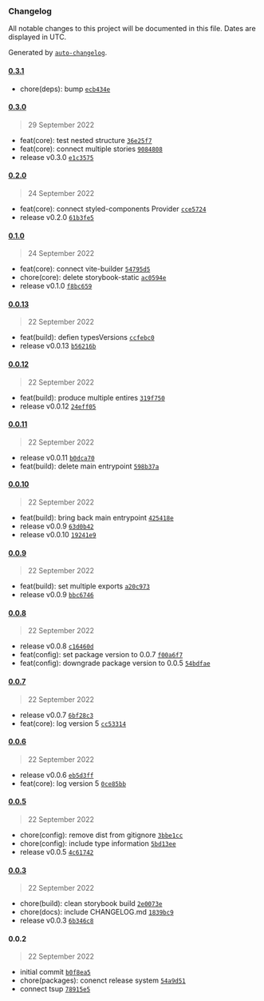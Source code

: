 ### Changelog

All notable changes to this project will be documented in this file. Dates are displayed in UTC.

Generated by [`auto-changelog`](https://github.com/CookPete/auto-changelog).

#### [0.3.1](https://github.com/dvakatsiienko/next-lib/compare/0.3.0...0.3.1)

- chore(deps): bump [`ecb434e`](https://github.com/dvakatsiienko/next-lib/commit/ecb434e24b4ea01ab8c43a3ffa9681c22fcff0f1)

#### [0.3.0](https://github.com/dvakatsiienko/next-lib/compare/0.2.0...0.3.0)

> 29 September 2022

- feat(core): test nested structure [`36e25f7`](https://github.com/dvakatsiienko/next-lib/commit/36e25f72e103ed5e6b1d611ce171b89b8c62ed45)
- feat(core): connect multiple stories [`9084808`](https://github.com/dvakatsiienko/next-lib/commit/9084808556b12e2c328bb39c38b317883f502906)
- release v0.3.0 [`e1c3575`](https://github.com/dvakatsiienko/next-lib/commit/e1c35750f0cf8adb45382747e844a57d99ec919b)

#### [0.2.0](https://github.com/dvakatsiienko/next-lib/compare/0.1.0...0.2.0)

> 24 September 2022

- feat(core): connect styled-components Provider [`cce5724`](https://github.com/dvakatsiienko/next-lib/commit/cce5724acf5e19ce95279bbc0ca453b81273f0d3)
- release v0.2.0 [`61b3fe5`](https://github.com/dvakatsiienko/next-lib/commit/61b3fe59b725fa89ade7e68d2a99a36b0767b5e4)

#### [0.1.0](https://github.com/dvakatsiienko/next-lib/compare/0.0.13...0.1.0)

> 24 September 2022

- feat(core): connect vite-builder [`54795d5`](https://github.com/dvakatsiienko/next-lib/commit/54795d550a3a6f6e1de1308307a9fab14f137589)
- chore(core): delete storybook-static [`ac0594e`](https://github.com/dvakatsiienko/next-lib/commit/ac0594e269f3650e2ea2fa0dc0b9a508d486a167)
- release v0.1.0 [`f8bc659`](https://github.com/dvakatsiienko/next-lib/commit/f8bc65938405230f487f0aba48c9555ae2c38708)

#### [0.0.13](https://github.com/dvakatsiienko/next-lib/compare/0.0.12...0.0.13)

> 22 September 2022

- feat(build): defien typesVersions [`ccfebc0`](https://github.com/dvakatsiienko/next-lib/commit/ccfebc02bd04769a96c0594404afd0dc6ee70c4d)
- release v0.0.13 [`b56216b`](https://github.com/dvakatsiienko/next-lib/commit/b56216b43f071aa168a458700f7e3d81e33e9c32)

#### [0.0.12](https://github.com/dvakatsiienko/next-lib/compare/0.0.11...0.0.12)

> 22 September 2022

- feat(build): produce multiple entires [`319f750`](https://github.com/dvakatsiienko/next-lib/commit/319f7501dee79aa7a23b82b09c6281c0ce73df9c)
- release v0.0.12 [`24eff05`](https://github.com/dvakatsiienko/next-lib/commit/24eff05c5c61b6dc103b65b49d417ff6aa30a483)

#### [0.0.11](https://github.com/dvakatsiienko/next-lib/compare/0.0.10...0.0.11)

> 22 September 2022

- release v0.0.11 [`b0dca70`](https://github.com/dvakatsiienko/next-lib/commit/b0dca70b28ec84bd80e6570ff6209b5011250f93)
- feat(build): delete main entrypoint [`598b37a`](https://github.com/dvakatsiienko/next-lib/commit/598b37a2bc43bd3e6e167239615a26de849eb950)

#### [0.0.10](https://github.com/dvakatsiienko/next-lib/compare/0.0.9...0.0.10)

> 22 September 2022

- feat(build): bring back main entrypoint [`425418e`](https://github.com/dvakatsiienko/next-lib/commit/425418ec18fe785df8a982d9ed2b9a1d70938c0a)
- release v0.0.9 [`63d0b42`](https://github.com/dvakatsiienko/next-lib/commit/63d0b429ca31c62f542e1c35821ce9a97eb1927a)
- release v0.0.10 [`19241e9`](https://github.com/dvakatsiienko/next-lib/commit/19241e9f4e8979469eefe70dd49a24d38a17adad)

#### [0.0.9](https://github.com/dvakatsiienko/next-lib/compare/0.0.8...0.0.9)

> 22 September 2022

- feat(build): set multiple exports [`a20c973`](https://github.com/dvakatsiienko/next-lib/commit/a20c9739d8b294b3fe56ca69cc2ea618932fe68c)
- release v0.0.9 [`bbc6746`](https://github.com/dvakatsiienko/next-lib/commit/bbc6746301563455fd414e2bbccfe8097d9de8e4)

#### [0.0.8](https://github.com/dvakatsiienko/next-lib/compare/0.0.7...0.0.8)

> 22 September 2022

- release v0.0.8 [`c16460d`](https://github.com/dvakatsiienko/next-lib/commit/c16460dcdcd110449a50a711d31b998f7c209c1e)
- feat(config): set package version to 0.0.7 [`f00a6f7`](https://github.com/dvakatsiienko/next-lib/commit/f00a6f72d12e83be026b41e539ad4276a72597ae)
- feat(config): downgrade package version to 0.0.5 [`54bdfae`](https://github.com/dvakatsiienko/next-lib/commit/54bdfae8f90ec7c31b41dd8b3a190630c761e48d)

#### [0.0.7](https://github.com/dvakatsiienko/next-lib/compare/0.0.6...0.0.7)

> 22 September 2022

- release v0.0.7 [`6bf28c3`](https://github.com/dvakatsiienko/next-lib/commit/6bf28c3cac2f5d263a09aae37b2ce655d389e0bf)
- feat(core): log version 5 [`cc53314`](https://github.com/dvakatsiienko/next-lib/commit/cc533143bf627997c4283ef886eb349f88ab1d76)

#### [0.0.6](https://github.com/dvakatsiienko/next-lib/compare/0.0.5...0.0.6)

> 22 September 2022

- release v0.0.6 [`eb5d3ff`](https://github.com/dvakatsiienko/next-lib/commit/eb5d3ff6d33120bb17bdaef0a2be10e00cdbccc1)
- feat(core): log version 5 [`0ce85bb`](https://github.com/dvakatsiienko/next-lib/commit/0ce85bbb17b9291ac6d6191bd9e1d8d4cb22e688)

#### [0.0.5](https://github.com/dvakatsiienko/next-lib/compare/0.0.3...0.0.5)

> 22 September 2022

- chore(config): remove dist from gitignore [`3bbe1cc`](https://github.com/dvakatsiienko/next-lib/commit/3bbe1ccd9366d8226081ef1bc97622e4c46ca30e)
- chore(config): include type information [`5bd13ee`](https://github.com/dvakatsiienko/next-lib/commit/5bd13ee6b8bd9084387f8fd2af87f8ab6d4d2f34)
- release v0.0.5 [`4c61742`](https://github.com/dvakatsiienko/next-lib/commit/4c61742d3df0b4bc9bb7c966c8a95b55a4ccb30b)

#### [0.0.3](https://github.com/dvakatsiienko/next-lib/compare/0.0.2...0.0.3)

> 22 September 2022

- chore(build): clean storybook build [`2e0073e`](https://github.com/dvakatsiienko/next-lib/commit/2e0073e08398ec031fbd4ee8f9d6e9c2c3a75287)
- chore(docs): include CHANGELOG.md [`1839bc9`](https://github.com/dvakatsiienko/next-lib/commit/1839bc90c29a5528a27a774cdf496c2ff5a128f8)
- release v0.0.3 [`6b346c8`](https://github.com/dvakatsiienko/next-lib/commit/6b346c87938874fe33989bb212df11d19740c8f9)

#### 0.0.2

> 22 September 2022

- initial commit [`b0f8ea5`](https://github.com/dvakatsiienko/next-lib/commit/b0f8ea57ecf549a56119c4037c188959ccba828c)
- chore(packages): conenct release system [`54a9d51`](https://github.com/dvakatsiienko/next-lib/commit/54a9d51660f0f371faa720fc95fb8dbd291ad850)
- connect tsup [`78915e5`](https://github.com/dvakatsiienko/next-lib/commit/78915e5049f263fafb9a5ffd61c4a2306c18d5db)
